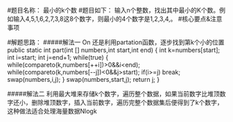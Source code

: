 #题目名称：
最小的k个数
#题目如下：
输入n个整数，找出其中最小的K个数。例如输入4,5,1,6,2,7,3,8这8个数字，则最小的4个数字是1,2,3,4,。
#核心要点&注意事项

#解题思路：
#####解法一
On
还是利用partation函数，逐步找到第k个小的位置
public static int part(int [] numbers,int start,int end)
	{
		int k=numbers[start];
		int i=start;
		int j=end+1;
		while(true)
		{
			while(compareto(k,numbers[++i])>0&&i<end);
			while(compareto(k,numbers[--j])<0&&j>start);
			if(i>=j)
				break;
			swap(numbers,i,j);
		}
		swap(numbers,start,j);
		return j;
	}


#####解法二
利用最大堆来存储k个数字，遍历整个数据，如果当前数字比堆顶数字还小，删除堆顶数字，插入当前数字，遍历完整个数据集后便得到了k个数字，这种做法适合处理海量数据Nlogk
